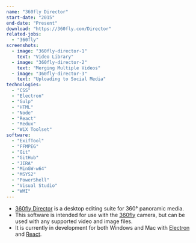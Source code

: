 ```yaml
---
name: "360fly Director"
start-date: "2015"
end-date: "Present"
download: "https://360fly.com/Director"
related-jobs:
  - "360fly"
screenshots:
  - image: "360fly-director-1"
    text: "Video Library"
  - image: "360fly-director-2"
    text: "Merging Multiple Videos"
  - image: "360fly-director-3"
    text: "Uploading to Social Media"
technologies:
  - "CSS"
  - "Electron"
  - "Gulp"
  - "HTML"
  - "Node"
  - "React"
  - "Redux"
  - "WiX Toolset"
software:
  - "ExifTool"
  - "FFMPEG"
  - "Git"
  - "GitHub"
  - "JIRA"
  - "MinGW-w64"
  - "MSYS2"
  - "PowerShell"
  - "Visual Studio"
  - "WMI"
---
```

+ [360fly Director](https://360fly.com/Director) is a desktop editing suite for 360° panoramic media.
+ This software is intended for use with the [360fly](https://shop.360fly.com/products/360fly) camera, but can be used with any supported video and image files.
+ It is currently in development for both Windows and Mac with [Electron](http://electron.atom.io/) and [React](https://facebook.github.io/react/).
